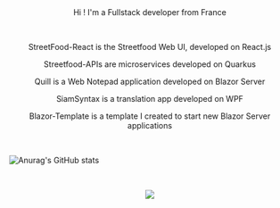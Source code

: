 ##

<div align="center">
  <p>Hi ! I'm a Fullstack developer from France</p>
  <br/>
  <p>StreetFood-React is the Streetfood Web UI, developed on React.js</p>
  <p>Streetfood-APIs are microservices developed on Quarkus</p>
  <p>Quill is a Web Notepad application developed on Blazor Server</p>
  <p>SiamSyntax is a translation app developed on WPF</p>
  <p>Blazor-Template is a template I created to start new Blazor Server applications</p>
  
</div>

<br/>

![Anurag's GitHub stats](https://github-readme-stats.vercel.app/api?username=ThomasJson&show_icons=true&theme=radical)

<br/>

<p align="center">
  <a href="https://skillicons.dev">
    <img src="https://skillicons.dev/icons?i=git,kubernetes,docker,c,vim" />
  </a>
</p>

###

<!--
**ThomasJson/ThomasJson** is a ✨ _special_ ✨ repository because its `README.md` (this file) appears on your GitHub profile.

Here are some ideas to get you started:

- 🔭 I’m currently working on ...
- 🌱 I’m currently learning ...
- 👯 I’m looking to collaborate on ...
- 🤔 I’m looking for help with ...
- 💬 Ask me about ...
- 📫 How to reach me: ...
- 😄 Pronouns: ...
- ⚡ Fun fact: ...
-->
